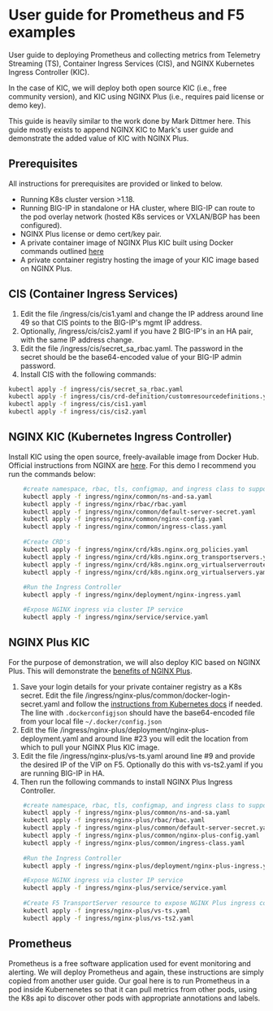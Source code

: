 # User guide for Prometheus and F5 examples
User guide to deploying Prometheus and collecting metrics from Telemetry Streaming (TS), Container Ingress Services (CIS), and NGINX Kubernetes Ingress Controller (KIC).

In the case of KIC, we will deploy both open source KIC (i.e., free community version), and KIC using NGINX Plus (i.e., requires paid license or demo key).

This guide is heavily similar to the work done by Mark Dittmer here. This guide mostly exists to append NGINX KIC to Mark's user guide and demonstrate the added value of KIC with NGINX Plus.

## Prerequisites
All instructions for prerequisites are provided or linked to below.
- Running K8s cluster version >1.18.
- Running BIG-IP in standalone or HA cluster, where BIG-IP can route to the pod overlay network (hosted K8s services or VXLAN/BGP has been configured).
- NGINX Plus license or demo cert/key pair.
- A private container image of NGINX Plus KIC built using Docker commands outlined [here](https://docs.nginx.com/nginx-ingress-controller/installation/building-ingress-controller-image/)
- A private container registry hosting the image of your KIC image based on NGINX Plus.

## CIS (Container Ingress Services)
1. Edit the file /ingress/cis/cis1.yaml and change the IP address around line 49 so that CIS points to the BIG-IP's mgmt IP address.
2. Optionally, /ingress/cis/cis2.yaml if you have 2 BIG-IP's in an HA pair, with the same IP address change.
3. Edit the file /ingress/cis/secret_sa_rbac.yaml. The password in the secret should be the base64-encoded value of your BIG-IP admin password.
4. Install CIS with the following commands:
```bash
kubectl apply -f ingress/cis/secret_sa_rbac.yaml
kubectl apply -f ingress/cis/crd-definition/customresourcedefinitions.yaml
kubectl apply -f ingress/cis/cis1.yaml
kubectl apply -f ingress/cis/cis2.yaml
```

## NGINX KIC (Kubernetes Ingress Controller)
Install KIC using the open source, freely-available image from Docker Hub. Official instructions from NGINX are [here](https://docs.nginx.com/nginx-ingress-controller/installation/installation-with-manifests/). For this demo I recommend you run the commands below:
````bash
    #create namespace, rbac, tls, configmap, and ingress class to support KIC
    kubectl apply -f ingress/nginx/common/ns-and-sa.yaml
    kubectl apply -f ingress/nginx/rbac/rbac.yaml
    kubectl apply -f ingress/nginx/common/default-server-secret.yaml
    kubectl apply -f ingress/nginx/common/nginx-config.yaml
    kubectl apply -f ingress/nginx/common/ingress-class.yaml
    
    #Create CRD's
    kubectl apply -f ingress/nginx/crd/k8s.nginx.org_policies.yaml
    kubectl apply -f ingress/nginx/crd/k8s.nginx.org_transportservers.yaml
    kubectl apply -f ingress/nginx/crd/k8s.nginx.org_virtualserverroutes.yaml
    kubectl apply -f ingress/nginx/crd/k8s.nginx.org_virtualservers.yaml
    
    #Run the Ingress Controller
    kubectl apply -f ingress/nginx/deployment/nginx-ingress.yaml

    #Expose NGINX ingress via cluster IP service
    kubectl apply -f ingress/nginx/service/service.yaml
````
## NGINX Plus KIC
For the purpose of demonstration, we will also deploy KIC based on NGINX Plus. This will demonstrate the [benefits of NGINX Plus](https://www.nginx.com/products/nginx/#compare-versions).
1. Save your login details for your private container registry as a K8s secret. Edit the file /ingress/nginx-plus/common/docker-login-secret.yaml and follow the [instructions from Kubernetes docs](https://kubernetes.io/docs/tasks/configure-pod-container/pull-image-private-registry/) if needed. The line with ```.dockerconfigjson``` should have the base64-encoded file from your local file ```~/.docker/config.json```
2. Edit the file /ingress/nginx-plus/deployment/nginx-plus-deployment.yaml and around line #23 you will edit the location from which to pull your NGINX Plus KIC image.
3. Edit the file /ingress/nginx-plus/vs-ts.yaml around line #9 and provide the desired IP of the VIP on F5. Optionally do this with vs-ts2.yaml if you are running BIG-IP in HA.
4. Then run the following commands to install NGINX Plus Ingress Controller.
````bash
    #create namespace, rbac, tls, configmap, and ingress class to support KIC
    kubectl apply -f ingress/nginx-plus/common/ns-and-sa.yaml
    kubectl apply -f ingress/nginx-plus/rbac/rbac.yaml
    kubectl apply -f ingress/nginx-plus/common/default-server-secret.yaml
    kubectl apply -f ingress/nginx-plus/common/nginx-plus-config.yaml
    kubectl apply -f ingress/nginx-plus/common/ingress-class.yaml
    
    #Run the Ingress Controller
    kubectl apply -f ingress/nginx-plus/deployment/nginx-plus-ingress.yaml

    #Expose NGINX ingress via cluster IP service
    kubectl apply -f ingress/nginx-plus/service/service.yaml
    
    #Create F5 TransportServer resource to expose NGINX Plus ingress controller via F5 BIG-IP
    kubectl apply -f ingress/nginx-plus/vs-ts.yaml
    kubectl apply -f ingress/nginx-plus/vs-ts2.yaml
````
## Prometheus
Prometheus is a free software application used for event monitoring and alerting. We will deploy Prometheus and again, these instructions are simply copied from another user guide. Our goal here is to run Prometheus in a pod inside Kubernenetes so that it can pull metrics from other pods, using the K8s api to discover other pods with appropriate annotations and labels.


